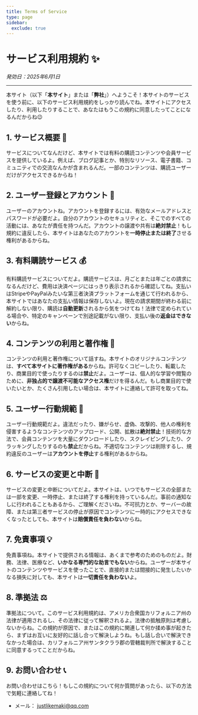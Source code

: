 ```yaml
---
title: Terms of Service
type: page
sidebar:
  exclude: true
---
```

# サービス利用規約 ✨

*発効日：2025年6月1日*

---

本サイト（以下「**本サイト**」または「**弊社**」）へようこそ！本サイトのサービスを使う前に、以下のサービス利用規約をしっかり読んでね。本サイトにアクセスしたり、利用したりすることで、あなたはもうこの規約に同意したってことになるんだからね😉

## 1. サービス概要 🚀
サービスについてなんだけど、本サイトでは有料の購読コンテンツや会員サービスを提供しているよ。例えば、ブログ記事とか、特別なリソース、電子書籍、コミュニティでの交流なんかが含まれるんだ。一部のコンテンツは、購読ユーザーだけがアクセスできるからね！

## 2. ユーザー登録とアカウント 🔐
ユーザーのアカウントね。アカウントを登録するには、有効なメールアドレスとパスワードが必要だよ。自分のアカウントのセキュリティと、そこでのすべての活動には、あなたが責任を持つんだ。アカウントの譲渡や共有は**絶対禁止**！もし規約に違反したら、本サイトはあなたのアカウントを**一時停止または終了**させる権利があるからね。

## 3. 有料購読サービス 💰
有料購読サービスについてだよ。購読サービスは、月ごとまたは年ごとの請求になるんだけど、費用は決済ページにはっきり表示されるから確認してね。支払いはStripeやPayPalみたいな第三者決済プラットフォームを通じて行われるから、本サイトではあなたの支払い情報は保存しないよ。現在の請求期間が終わる前に解約しない限り、購読は**自動更新**されるから気をつけてね！法律で定められている場合や、特定のキャンペーンで別途記載がない限り、支払い後の**返金はできない**からね。

## 4. コンテンツの利用と著作権 📝
コンテンツの利用と著作権について話すね。本サイトのオリジナルコンテンツは、**すべて本サイトに著作権がある**からね。許可なくコピーしたり、転載したり、商業目的で使ったりするのは**禁止**だよ。ユーザーは、個人的な学習や閲覧のために、**非独占的で譲渡不可能なアクセス権**だけを得るんだ。もし商業目的で使いたいとか、たくさん引用したい場合は、本サイトに連絡して許可を取ってね。

## 5. ユーザー行動規範 🙅
ユーザー行動規範だよ。違法だったり、嫌がらせ、虚偽、攻撃的、他人の権利を侵害するようなコンテンツのアップロード、公開、拡散は**絶対禁止**！技術的な方法で、会員コンテンツを大量にダウンロードしたり、スクレイピングしたり、クラッキングしたりするのも**禁止**だからね。不適切なコンテンツは削除するし、規約違反のユーザーは**アカウントを停止**する権利があるからね。

## 6. サービスの変更と中断 🚧
サービスの変更と中断についてだよ。本サイトは、いつでもサービスの全部または一部を変更、一時停止、または終了する権利を持っているんだ。事前の通知なしに行われることもあるから、ご理解くださいね。不可抗力とか、サーバーの故障、または第三者サービスの停止が原因でコンテンツに一時的にアクセスできなくなったとしても、本サイトは**賠償責任を負わない**からね。

## 7. 免責事項 💡
免責事項ね。本サイトで提供される情報は、あくまで参考のためのものだよ。財務、法律、医療など、**いかなる専門的な助言でもない**からね。ユーザーが本サイトのコンテンツやサービスを使ったことで、直接的または間接的に発生したいかなる損失に対しても、本サイトは**一切責任を負わない**よ。

## 8. 準拠法 ⚖️
準拠法について。このサービス利用規約は、アメリカ合衆国カリフォルニア州の法律が適用されるし、その法律に従って解釈されるよ。法律の抵触原則は考慮しないからね。この規約が原因で、またはこの規約に関連して何か揉め事が起きたら、まずはお互いに友好的に話し合って解決しようね。もし話し合いで解決できなかった場合は、カリフォルニア州サンタクララ郡の管轄裁判所で解決することに同意するってことだからね。

## 9. お問い合わせ 📞
お問い合わせはこちら！もしこの規約について何か質問があったら、以下の方法で気軽に連絡してね！
- メール： [justlikemaki@qq.com](mailto:justlikemaki@qq.com)